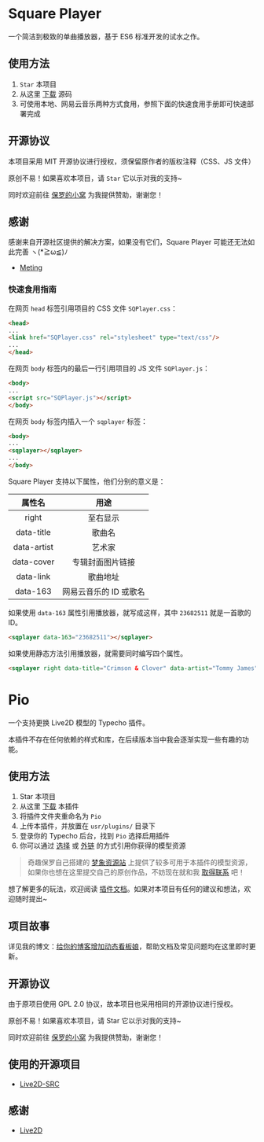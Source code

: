 # Square Player

一个简洁到极致的单曲播放器，基于 ES6 标准开发的试水之作。

## 使用方法

1. `Star` 本项目
2. 从这里 [下载](https://github.com/Dreamer-Paul/Square-Player/archive/master.zip) 源码
3. 可使用本地、网易云音乐两种方式食用，参照下面的快速食用手册即可快速部署完成

## 开源协议

本项目采用 MIT 开源协议进行授权，须保留原作者的版权注释（CSS、JS 文件）

原创不易！如果喜欢本项目，请 `Star` 它以示对我的支持~

同时欢迎前往 [保罗的小窝](https://paul.ren/donate) 为我提供赞助，谢谢您！

## 感谢

感谢来自开源社区提供的解决方案，如果没有它们，Square Player 可能还无法如此完善 ヽ(*≧ω≦)ﾉ

 - [Meting](https://github.com/metowolf/Meting)

### 快速食用指南

在网页 `head` 标签引用项目的 CSS 文件 `SQPlayer.css`：

```html
<head>
...
<link href="SQPlayer.css" rel="stylesheet" type="text/css"/>
...
</head>
```

在网页 `body` 标签内的最后一行引用项目的 JS 文件 `SQPlayer.js`：

```html
<body>
...
<script src="SQPlayer.js"></script>
</body>
```

在网页 `body` 标签内插入一个 `sqplayer` 标签：

```html
<body>
...
<sqplayer></sqplayer>
...
</body>
```

Square Player 支持以下属性，他们分别的意义是：

属性名|用途
:-:|:-:
right|至右显示
data-title|歌曲名
data-artist|艺术家
data-cover|专辑封面图片链接
data-link|歌曲地址
data-163|网易云音乐的 ID 或歌名

如果使用 `data-163` 属性引用播放器，就写成这样，其中 `23682511` 就是一首歌的 ID。

```html
<sqplayer data-163="23682511"></sqplayer>
```

如果使用静态方法引用播放器，就需要同时编写四个属性。

```html
<sqplayer right data-title="Crimson & Clover" data-artist="Tommy James" data-cover="封面链接" data-link="歌曲链接"></sqplayer>
```


# Pio
一个支持更换 Live2D 模型的 Typecho 插件。

本插件不存在任何依赖的样式和库，在后续版本当中我会逐渐实现一些有趣的功能。

## 使用方法
1. Star 本项目
2. 从这里 [下载](https://github.com/Dreamer-Paul/Pio/archive/master.zip) 本插件
3. 将插件文件夹重命名为 `Pio`
4. 上传本插件，并放置在 `usr/plugins/` 目录下
5. 登录你的 Typecho 后台，找到 `Pio` 选择启用插件
6. 你可以通过 [选择](https://docs.paul.ren/pio/#/?id=选择模型) 或 [外链](https://docs.paul.ren/pio/#/?id=选择外链模型) 的方式引用你获得的模型资源

> 奇趣保罗自己搭建的 [梦象资源站](https://mx-model.ga) 上提供了较多可用于本插件的模型资源，如果你也想在这里提交自己的原创作品，不妨现在就和我 [取得联系](https://paul.ren) 吧！

想了解更多的玩法，欢迎阅读 [插件文档](https://docs.paul.ren/pio)。如果对本项目有任何的建议和想法，欢迎随时提出~

## 项目故事
详见我的博文：[给你的博客增加动态看板娘](https://paugram.com/coding/add-poster-girl-with-plugin.html)，帮助文档及常见问题均在这里即时更新。

## 开源协议
由于原项目使用 GPL 2.0 协议，故本项目也采用相同的开源协议进行授权。

原创不易！如果喜欢本项目，请 Star 它以示对我的支持~

同时欢迎前往 [保罗的小窝](https://paul.ren/donate) 为我提供赞助，谢谢您！

## 使用的开源项目
 - [Live2D-SRC](https://github.com/journey-ad/live2d_src)

## 感谢
 - [Live2D](https://www.live2d.com)